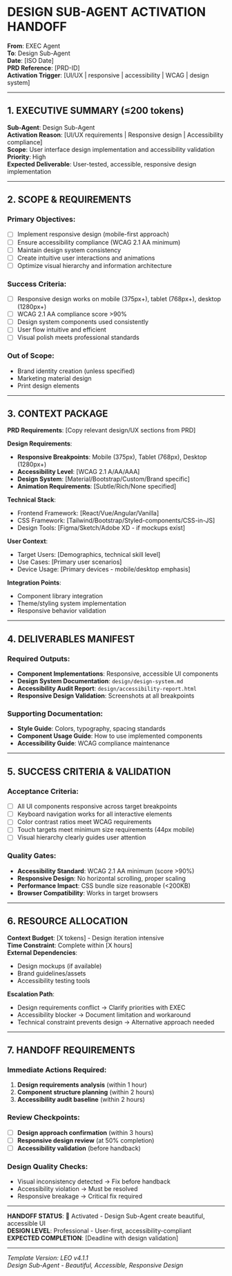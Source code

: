 # DESIGN SUB-AGENT ACTIVATION HANDOFF

**From**: EXEC Agent  
**To**: Design Sub-Agent  
**Date**: [ISO Date]  
**PRD Reference**: [PRD-ID]  
**Activation Trigger**: [UI/UX | responsive | accessibility | WCAG | design system]

---

## 1. EXECUTIVE SUMMARY (≤200 tokens)

**Sub-Agent**: Design Sub-Agent  
**Activation Reason**: [UI/UX requirements | Responsive design | Accessibility compliance]  
**Scope**: User interface design implementation and accessibility validation  
**Priority**: High  
**Expected Deliverable**: User-tested, accessible, responsive design implementation

---

## 2. SCOPE & REQUIREMENTS

### Primary Objectives:
- [ ] Implement responsive design (mobile-first approach)
- [ ] Ensure accessibility compliance (WCAG 2.1 AA minimum)
- [ ] Maintain design system consistency
- [ ] Create intuitive user interactions and animations
- [ ] Optimize visual hierarchy and information architecture

### Success Criteria:
- [ ] Responsive design works on mobile (375px+), tablet (768px+), desktop (1280px+)
- [ ] WCAG 2.1 AA compliance score >90%
- [ ] Design system components used consistently
- [ ] User flow intuitive and efficient
- [ ] Visual polish meets professional standards

### Out of Scope:
- Brand identity creation (unless specified)
- Marketing material design
- Print design elements

---

## 3. CONTEXT PACKAGE

**PRD Requirements**: [Copy relevant design/UX sections from PRD]

**Design Requirements**:
- **Responsive Breakpoints**: Mobile (375px), Tablet (768px), Desktop (1280px+)
- **Accessibility Level**: [WCAG 2.1 A/AA/AAA]
- **Design System**: [Material/Bootstrap/Custom/Brand specific]
- **Animation Requirements**: [Subtle/Rich/None specified]

**Technical Stack**:
- Frontend Framework: [React/Vue/Angular/Vanilla]
- CSS Framework: [Tailwind/Bootstrap/Styled-components/CSS-in-JS]
- Design Tools: [Figma/Sketch/Adobe XD - if mockups exist]

**User Context**:
- Target Users: [Demographics, technical skill level]
- Use Cases: [Primary user scenarios]
- Device Usage: [Primary devices - mobile/desktop emphasis]

**Integration Points**:
- Component library integration
- Theme/styling system implementation
- Responsive behavior validation

---

## 4. DELIVERABLES MANIFEST

### Required Outputs:
- **Component Implementations**: Responsive, accessible UI components
- **Design System Documentation**: `design/design-system.md`
- **Accessibility Audit Report**: `design/accessibility-report.html`
- **Responsive Design Validation**: Screenshots at all breakpoints

### Supporting Documentation:
- **Style Guide**: Colors, typography, spacing standards
- **Component Usage Guide**: How to use implemented components
- **Accessibility Guide**: WCAG compliance maintenance

---

## 5. SUCCESS CRITERIA & VALIDATION

### Acceptance Criteria:
- [ ] All UI components responsive across target breakpoints
- [ ] Keyboard navigation works for all interactive elements
- [ ] Color contrast ratios meet WCAG requirements
- [ ] Touch targets meet minimum size requirements (44px mobile)
- [ ] Visual hierarchy clearly guides user attention

### Quality Gates:
- **Accessibility Standard**: WCAG 2.1 AA minimum (score >90%)
- **Responsive Design**: No horizontal scrolling, proper scaling
- **Performance Impact**: CSS bundle size reasonable (<200KB)
- **Browser Compatibility**: Works in target browsers

---

## 6. RESOURCE ALLOCATION

**Context Budget**: [X tokens] - Design iteration intensive  
**Time Constraint**: Complete within [X hours]  
**External Dependencies**:
- Design mockups (if available)
- Brand guidelines/assets
- Accessibility testing tools

**Escalation Path**:
- Design requirements conflict → Clarify priorities with EXEC
- Accessibility blocker → Document limitation and workaround
- Technical constraint prevents design → Alternative approach needed

---

## 7. HANDOFF REQUIREMENTS

### Immediate Actions Required:
1. **Design requirements analysis** (within 1 hour)
2. **Component structure planning** (within 2 hours)
3. **Accessibility audit baseline** (within 2 hours)

### Review Checkpoints:
- [ ] **Design approach confirmation** (within 3 hours)
- [ ] **Responsive design review** (at 50% completion)
- [ ] **Accessibility validation** (before handback)

### Design Quality Checks:
- Visual inconsistency detected → Fix before handback
- Accessibility violation → Must be resolved
- Responsive breakage → Critical fix required

---

**HANDOFF STATUS**: 🎨 Activated - Design Sub-Agent create beautiful, accessible UI  
**DESIGN LEVEL**: Professional - User-first, accessibility-compliant  
**EXPECTED COMPLETION**: [Deadline with design validation]

---

*Template Version: LEO v4.1.1*  
*Design Sub-Agent - Beautiful, Accessible, Responsive Design*